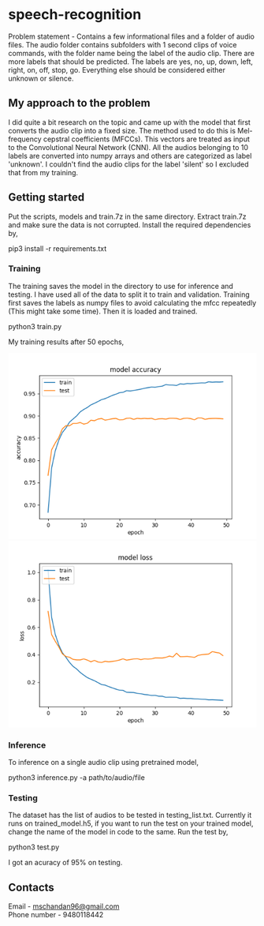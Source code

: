 # speech-recognition

Problem statement - Contains a few informational files and a folder of audio files. The audio folder contains subfolders with 1 second clips of voice commands, with the folder name being the label of the audio clip. There are more labels that should be predicted. The labels are yes, no, up, down, left, right, on, off, stop, go. Everything else should be considered either unknown or silence.

## My approach to the problem

I did quite a bit research on the topic and came up with the model that first converts the audio clip into a fixed size. The method used to do this is Mel-frequency cepstral coefficients (MFCCs). This vectors are treated as input to the Convolutional Neural Network (CNN). All the audios belonging to 10 labels are converted into numpy arrays and others are categorized as label 'unknown'. 
I couldn't find the audio clips for the label 'silent' so I excluded that from my training.  

## Getting started

Put the scripts, models and train.7z in the same directory. Extract train.7z and make sure the data is not corrupted. Install the required dependencies by,    

pip3 install -r requirements.txt

### Training

The training saves the model in the directory to use for inference and testing. I have used all of the data to split it to train and validation. Training first saves the labels as numpy files to avoid calculating the mfcc repeatedly (This might take some time). Then it is loaded and trained.  

python3 train.py  

My training results after 50 epochs,    

![alt-text](https://raw.githubusercontent.com/chandanms/speech-recognition/master/Figure_1.png)
![alt-text](https://raw.githubusercontent.com/chandanms/speech-recognition/master/Figure_2.png)


### Inference

To inference on a single audio clip using pretrained model,

python3 inference.py -a path/to/audio/file

### Testing

The dataset has the list of audios to be tested in testing_list.txt. Currently it runs on trained_model.h5, if you want to run the test on your trained model, change the name of the model in code to the same. Run the test by,    

python3 test.py

I got an acuracy of 95% on testing.  

## Contacts

Email - mschandan96@gmail.com  
Phone number - 9480118442



